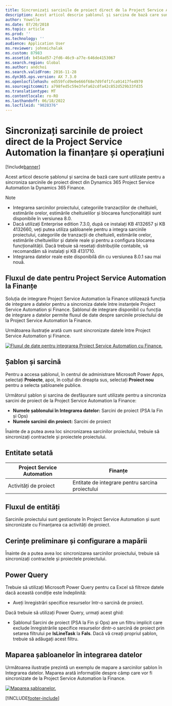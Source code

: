 ```yaml
---
title: Sincronizați sarcinile de proiect direct de la Project Service Automation la finanțare și operațiuni
description: Acest articol descrie șablonul și sarcina de bază care sunt utilizate pentru a sincroniza sarcinile de proiect direct din Microsoft Dynamics 365 Project Service Automation la Dynamics 365 Finance.
author: Yowelle
ms.date: 07/20/2018
ms.topic: article
ms.prod: ''
ms.technology: ''
audience: Application User
ms.reviewer: johnmichalak
ms.custom: 87983
ms.assetid: b454ad57-2fd6-46c9-a77e-646de4153067
ms.search.region: Global
ms.author: andchoi
ms.search.validFrom: 2016-11-28
ms.dyn365.ops.version: AX 7.3.0
ms.openlocfilehash: ed559fcd9e0e666f68e7d9f4f1fca91417fe4970
ms.sourcegitcommit: a798fed5c59e3fefa62cdfa42c852d529b33fd35
ms.translationtype: MT
ms.contentlocale: ro-RO
ms.lasthandoff: 06/18/2022
ms.locfileid: "9028376"
---
```

# <a name="synchronize-project-tasks-directly-from-project-service-automation-to-finance-and-operations"></a>Sincronizați sarcinile de proiect direct de la Project Service Automation la finanțare și operațiuni

[!include[banner](../includes/banner.md)]

Acest articol descrie șablonul și sarcina de bază care sunt utilizate pentru a sincroniza sarcinile de proiect direct din Dynamics 365 Project Service Automation la Dynamics 365 Finance.

> [!NOTE]
> - Integrarea sarcinilor proiectului, categoriile tranzacțiilor de cheltuieli, estimările orelor, estimările cheltuielilor și blocarea funcționalității sunt disponibile în versiunea 8.0.
> - Dacă utilizați Enterprise edition 7.3.0, după ce instalați KB 4132657 și KB 4132660, veți putea utiliza șabloanele pentru a integra sarcinile proiectului, categoriile de tranzacții de cheltuieli, estimările orelor, estimările cheltuielilor și datele reale și pentru a configura blocarea funcționalității. Dacă trebuie să resetați distribuțiile contabile, vă recomandăm să instalați și KB 4131710.
> - Integrarea datelor reale este disponibilă din cu versiunea 8.0.1 sau mai nouă.

## <a name="data-flow-for-project-service-automation-to-finance"></a>Fluxul de date pentru Project Service Automation la Finanțe

Soluția de integrare Project Service Automation la Finance utilizează funcția de integrare a datelor pentru a sincroniza datele între instanțele Project Service Automation și Finance. Șablonul de integrare disponibil cu funcția de integrare a datelor permite fluxul de date despre sarcinile proiectului de la Project Service Automation la Finance.

Următoarea ilustrație arată cum sunt sincronizate datele între Project Service Automation și Finance.

[![Fluxul de date pentru integrarea Project Service Automation cu Finance.](./media/ProjectTasksFlow.png)](./media/ProjectTasksFlow.png)

## <a name="template-and-task"></a>Șablon și sarcină

Pentru a accesa șablonul, în centrul de administrare Microsoft Power Apps, selectați **Proiecte**, apoi, în colțul din dreapta sus, selectați **Proiect nou** pentru a selecta șabloanele publice.

Următorul șablon și sarcina de desfășurare sunt utilizate pentru a sincroniza sarcini de proiect de la Project Service Automation la Finance:

- **Numele șablonului în Integrarea datelor:** Sarcini de proiect (PSA la Fin și Ops)
- **Numele sarcinii din proiect:** Sarcini de proiect

Înainte de a putea avea loc sincronizarea sarcinilor proiectului, trebuie să sincronizați contractele și proiectele proiectului.

## <a name="entity-set"></a>Entitate setată

| Project Service Automation | Finanțe                             |
|----------------------------|-------------------------------------|
| Activități de proiect              | Entitate de integrare pentru sarcina proiectului |

## <a name="entity-flow"></a>Fluxul de entități

Sarcinile proiectului sunt gestionate în Project Service Automation și sunt sincronizate cu Finanțarea ca activități de proiect.

## <a name="prerequisites-and-mapping-setup"></a>Cerințe preliminare și configurare a mapării

Înainte de a putea avea loc sincronizarea sarcinilor proiectului, trebuie să sincronizați contractele și proiectele proiectului.

## <a name="power-query"></a>Power Query

Trebuie să utilizați Microsoft Power Query pentru ca Excel să filtreze datele dacă această condiție este îndeplinită:

- Aveți înregistrări specifice resurselor într-o sarcină de proiect.

Dacă trebuie să utilizați Power Query, urmați acest ghid:

- Șablonul Sarcini de proiect (PSA la Fin și Ops) are un filtru implicit care exclude înregistrările specifice resurselor dintr-o sarcină de proiect prin setarea filtrului pe **IsLineTask** la **Fals**. Dacă vă creați propriul șablon, trebuie să adăugați acest filtru.

## <a name="template-mapping-in-data-integration"></a>Maparea șabloanelor în integrarea datelor

Următoarea ilustrație prezintă un exemplu de mapare a sarcinilor șablon în Integrarea datelor. Maparea arată informațiile despre câmp care vor fi sincronizate de la Project Service Automation la Finance.

[![Maparea șabloanelor.](./media/ProjectTasksMapping.png)](./media/ProjectTasksMapping.png)


[!INCLUDE[footer-include](../includes/footer-banner.md)]